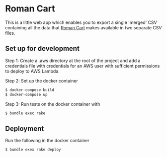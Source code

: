 # Roman Cart

This is a little web app which enables you to export a single 'merged'
CSV containing all the data that [Roman Cart](http://romancart.com) makes available in two
separate CSV files.

## Set up for development

Step 1: Create a .aws directory at the root of the project and add a
credentials file with credentials for an AWS user with sufficient
permissions to deploy to AWS Lambda.

Step 2: Set up the docker container

```bash
$ docker-compose build
$ docker-compose up
```

Step 3: Run tests on the docker container with

```bash
$ bundle exec rake
```

## Deployment

Run the following in the docker container

```bash
$ bundle exex rake deploy
```
